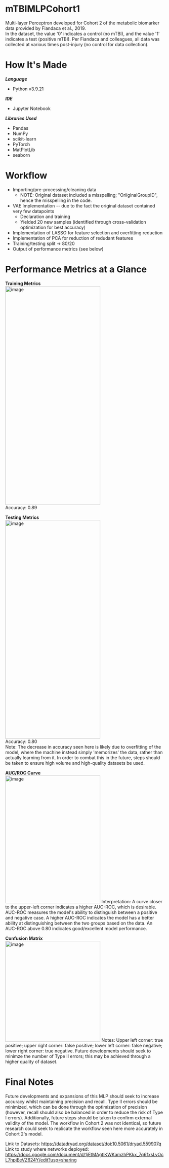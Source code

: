 # mTBIMLPCohort1

Multi-layer Perceptron developed for Cohort 2 of the metabolic biomarker data provided by Fiandaca et al., 2019.  
In the dataset, the value '0' indicates a control (no mTBI), and the value '1' indicates a test (positive mTBI). Per Fiandaca and colleagues, all data was collected at various times post-injury (no control for data collection).

# How It's Made

**_Language_**
- Python v3.9.21
  
**_IDE_**
- Jupyter Notebook
  
**_Libraries Used_**
- Pandas
- NumPy
- scikit-learn
- PyTorch
- MatPlotLib
- seaborn


# Workflow
- Importing/pre-processing/cleaning data
     - NOTE: Original dataset included a misspelling; "OriiginalGroupID", hence the misspelling in the code.
- VAE Implementation -- due to the fact the original dataset contained very few datapoints
     - Declaration and training
     - Yielded 20 new samples (identified through cross-validation optimization for best accuracy)
- Implementation of LASSO for feature selection and overfitting reduction
- Implementation of PCA for reduction of redudant features
- Training/testing split -> 80/20
- Output of performance metrics (see below)

# Performance Metrics at a Glance
__Training Metrics__  
<img width="300" height="690" alt="image" src="https://github.com/user-attachments/assets/fe39ba21-4969-4307-ac9f-783d9bd47371" />  
Accuracy: 0.89  

__Testing Metrics__  
<img width="300" height="690" alt="image" src="https://github.com/user-attachments/assets/d41c1d8f-2097-4302-99ea-121ba13adfdb" />  
Accuracy: 0.80  
Note: The decrease in accuracy seen here is likely due to overfitting of the model, where the machine instead simply 'memorizes' the data, rather than actually learning from it. In order to combat this in the future, steps should be taken to ensure high volume and high-quality datasets be used.  

__AUC/ROC Curve__  
<img width="300" height="403" alt="image" src="https://github.com/user-attachments/assets/1adb4b45-e20b-4736-b6f2-b833f58dd752" />
Interpretation: A curve closer to the upper-left corner indicates a higher AUC-ROC, which is desirable. AUC-ROC measures the model's ability to distinguish between a positive and negative case. A higher AUC-ROC indicates the model has a better ability at distinguishing between the two groups based on the data. An AUC-ROC above 0.80 indicates good/excellent model performance.  

__Confusion Matrix__  
<img width="300" height="318" alt="image" src="https://github.com/user-attachments/assets/9618e4d7-c8bc-443d-999f-d1f737251936" />
Notes: Upper left corner: true positive; upper right corner: false positive; lower left corner: false negative; lower right corner: true negative. Future developments should seek to minimze the number of Type II errors;  this may be achieved through a higher quality of dataset.

# Final Notes  
Future developments and expansions of this MLP should seek to increase accuracy whilst maintaining precision and recall. Type II errors should be minimized, which can be done through the optimization of precision (however, recall should also be balanced in order to reduce the risk of Type I errors). Additionally, future steps should be taken to confirm external validity of the model. The workflow in Cohort 2 was not identical, so future research could seek to replicate the workflow seen here more accurately in Cohort 2's model.  

Link to Datasets:
https://datadryad.org/dataset/doi:10.5061/dryad.559907q  
Link to study where networks deployed:
https://docs.google.com/document/d/1jEtMAgtlKWKamzhPKkx_7q6fxsLvOcL7hpjEeVZ624Y/edit?usp=sharing

